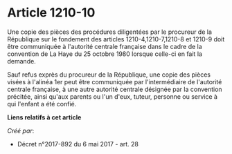 # Article 1210-10

Une copie des pièces des procédures diligentées par le procureur de la République sur le fondement des articles
1210-4,1210-7,1210-8 et 1210-9 doit être communiquée à l'autorité centrale française dans le cadre de la convention de La
Haye du 25 octobre 1980 lorsque celle-ci en fait la demande.

Sauf refus exprès du procureur de la République, une copie des pièces visées à l'alinéa 1er peut être communiquée par
l'intermédiaire de l'autorité centrale française, à une autre autorité centrale désignée par la convention précitée, ainsi
qu'aux parents ou l'un d'eux, tuteur, personne ou service à qui l'enfant a été confié.

**Liens relatifs à cet article**

_Créé par_:

  - Décret n°2017-892 du 6 mai 2017 - art. 28
